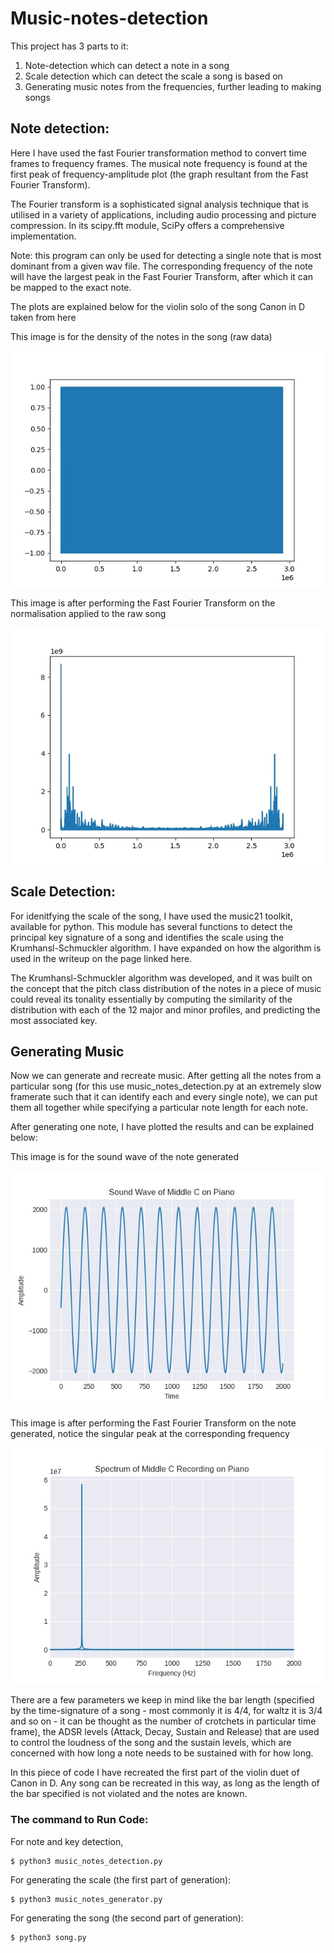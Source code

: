 # Music-notes-detection
This project has 3 parts to it:
1. Note-detection which can detect a note in a song
2. Scale detection which can detect the scale a song is based on
3. Generating music notes from the frequencies, further leading to making songs

## Note detection:

Here I have used the fast Fourier transformation method to convert time frames to frequency frames. 
The musical note frequency is found at the first peak of frequency-amplitude plot (the graph resultant from the Fast Fourier Transform).

The Fourier transform is a sophisticated signal analysis technique that is utilised in a variety of applications, including audio processing and picture compression. In its scipy.fft module, SciPy offers a comprehensive implementation.

Note: this program can only be used for detecting a single note that is most dominant from a given wav file. The corresponding frequency of the note will have the largest peak in the Fast Fourier Transform, after which it can be mapped to the exact note. 

The plots are explained below for the violin solo of the song Canon in D taken from here

This image is for the density of the notes in the song (raw data)

![soundplot](img/soundplot_canonviolin.jpg)

This image is after performing the Fast Fourier Transform on the normalisation applied to the raw song

![FFT](img/fourier_canonviolin.jpg)

## Scale Detection:

For idenitfying the scale of the song, I have used the music21 toolkit, available for python. This module has several functions to detect the principal key signature of a song and identifies the scale using the Krumhansl-Schmuckler algorithm. I have expanded on how the algorithm is used in the writeup on the page linked here.

The Krumhansl-Schmuckler algorithm was developed, and it was built on the concept that the pitch class distribution of the notes in a piece of music could reveal its tonality essentially by computing the similarity of the distribution with each of the 12 major and minor profiles, and predicting the most associated key.

## Generating Music

Now we can generate and recreate music. After getting all the notes from a particular song (for this use music_notes_detection.py at an extremely slow framerate such that it can identify each and every single note), we can put them all together while specifying a particular note length for each note.

After generating one note, I have plotted the results and can be explained below:

This image is for the sound wave of the note generated

![soundplot](img/soundwave_middlec.jpg)

This image is after performing the Fast Fourier Transform on the note generated, notice the singular peak at the corresponding frequency

![FFT](img/fft_middlec.jpg)

There are a few parameters we keep in mind like the bar length (specified by the time-signature of a song - most commonly it is 4/4, for waltz it is 3/4 and so on - it can be thought as the number of crotchets in particular time frame), the ADSR levels (Attack, Decay, Sustain and Release) that are used to control the loudness of the song and the sustain levels, which are concerned with how long a note needs to be sustained with for how long.

In this piece of code I have recreated the first part of the violin duet of Canon in D. Any song can be recreated in this way, as long as the length of the bar specified is not violated and the notes are known.

### The command to Run Code: 

For note and key detection,
```
$ python3 music_notes_detection.py
```

For generating the scale (the first part of generation):
```
$ python3 music_notes_generator.py
```

For generating the song (the second part of generation):
```
$ python3 song.py
```


